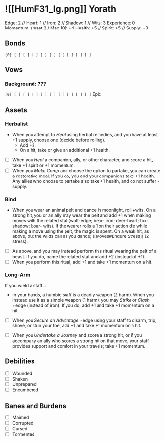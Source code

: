 # ![[HumF31_lg.png]] Yorath
Edge: 2 // Heart: 1  // Iron: 2  // Shadow: 1  // Wits: 3
Experience: 0
Momentum: (reset 2 / Max 10): +4
Health: +5  //  Spirit: +5  //  Supply: +3

## Bonds
`[0] [ ] [ ] [ ] [ ] [ ] [ ] [ ] [ ] [ ]`


## Vows
### Background: ???
`[0] [ ] [ ] [ ] [ ] [ ] [ ] [ ] [ ] [ ]` Epic


## Assets
### Herbalist
- When you attempt to *Heal* using herbal remedies, and you have at least +1 supply, choose one (decide before rolling).
  * Add +2.
  * On a hit, take or give an additional +1 health.
- [ ] When you *Heal* a companion, ally, or other character, and score a hit, take +1 spirit or +1 momentum.
- [ ] When you *Make Camp* and choose the option to partake, you can create a restorative meal. If you do, you and your companions take +1 health. Any allies who choose to partake also take +1 health, and do not suffer -supply.

### Bind
- When you wear an animal pelt and dance in moonlight, roll +wits. On a strong hit, you or an ally may wear the pelt and add +1 when making moves with the related stat (wolf-edge; bear- iron; deer-heart; fox-shadow; boar- wits). If the wearer rolls a 1 on their action die while making a move using the pelt, the magic is spent. On a weak hit, as above, but the wilds call as you dance; [[Moves#Endure Stress]] (2 stress).
- [ ] As above, and you may instead perform this ritual wearing the pelt of a beast. If you do, name the related stat and add +2 (instead of +1).
- [ ] When you perform this ritual, add +1 and take +1 momentum on a hit.

### Long-Arm
If you wield a staff...
- In your hands, a humble staff is a deadly weapon (2 harm). When you instead use it as a simple weapon (1 harm), you may *Strike* or *Clash* +edge (instead of iron). If you do, add +1 and take +1 momentum on a hit.
- [ ] When you *Secure an Advantage* +edge using your staff to disarm, trip, shove, or stun your foe, add +1 and take +1 momentum on a hit.
- [ ] When you *Undertake a Journey* and score a strong hit, or if you accompany an ally who scores a strong hit on that move, your staff provides support and comfort in your travels; take +1 momentum.


## Debilities
- [ ] Wounded
- [ ] Shaken
- [ ] Unprepared
- [ ] Encumbered

## Banes and Burdens
- [ ] Maimed
- [ ] Corrupted
- [ ] Cursed
- [ ] Tormented
